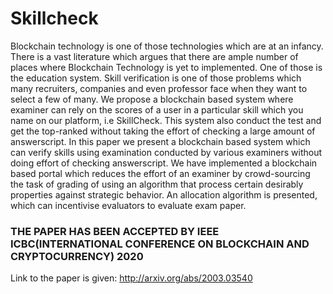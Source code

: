 # Skillcheck
Blockchain technology is one of those technologies which are at an infancy. There is a vast literature which argues that there are ample number of places where Blockchain Technology is yet to
implemented. One of those is the education system. Skill verification is one of those problems which
many recruiters, companies and even professor face when they want to select a few of many. We
propose a blockchain based system where examiner can rely on the scores of a user in a particular
skill which you name on our platform, i.e SkillCheck. This system also conduct the test and get the
top-ranked without taking the effort of checking a large amount of answerscript. In this paper we
present a blockchain based system which can verify skills using examination conducted by various
examiners without doing effort of checking answerscript. We have implemented a blockchain based
portal which reduces the effort of an examiner by crowd-sourcing the task of grading of using an
algorithm that process certain desirably properties against strategic behavior. An allocation algorithm
is presented, which can incentivise evaluators to evaluate exam paper.

### THE PAPER HAS BEEN ACCEPTED BY IEEE ICBC(INTERNATIONAL CONFERENCE ON BLOCKCHAIN AND CRYPTOCURRENCY) 2020

Link to the paper is given: http://arxiv.org/abs/2003.03540
